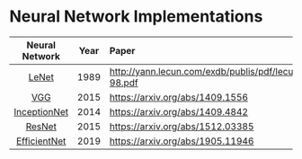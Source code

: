# Neural Network Implementations

| Neural Network |  Year  | Paper                                            |
|:--------------:|:------:|:-------------------------------------------------|
|      [LeNet](LeNet.py)     | 1989   | http://yann.lecun.com/exdb/publis/pdf/lecun-98.pdf|
|[VGG](VGG.py)|2015|https://arxiv.org/abs/1409.1556|
|[InceptionNet](InceptionNet.py)|2014|https://arxiv.org/abs/1409.4842|
|[ResNet](ResNet.py)|2015|https://arxiv.org/abs/1512.03385|
|[EfficientNet](EfficientNet.py)|2019|https://arxiv.org/abs/1905.11946|